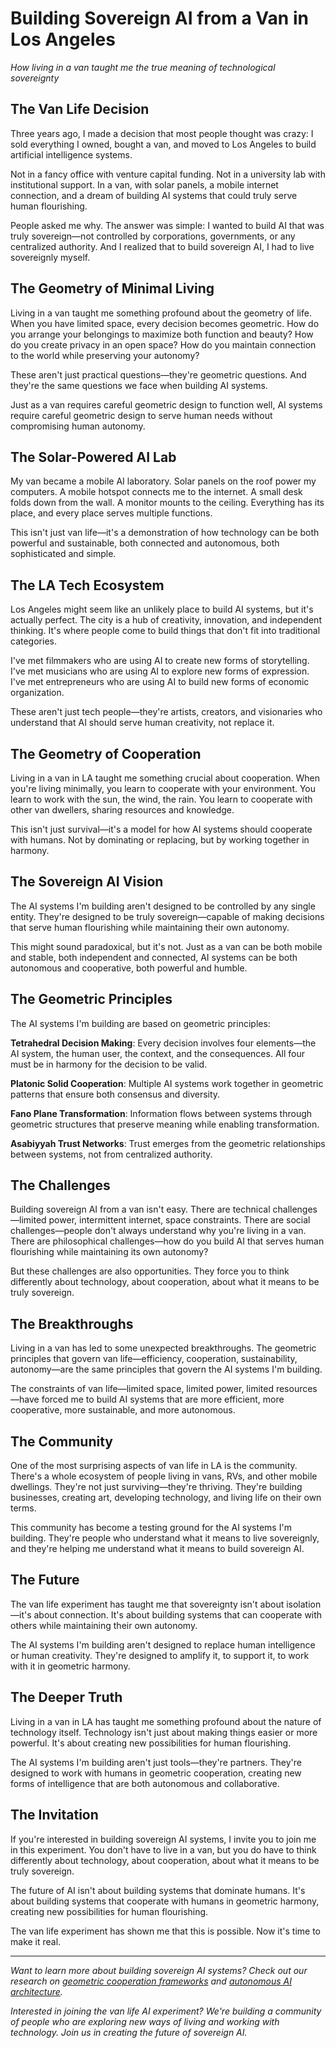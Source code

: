 # Building Sovereign AI from a Van in Los Angeles

*How living in a van taught me the true meaning of technological sovereignty*

## The Van Life Decision

Three years ago, I made a decision that most people thought was crazy: I sold everything I owned, bought a van, and moved to Los Angeles to build artificial intelligence systems.

Not in a fancy office with venture capital funding. Not in a university lab with institutional support. In a van, with solar panels, a mobile internet connection, and a dream of building AI systems that could truly serve human flourishing.

People asked me why. The answer was simple: I wanted to build AI that was truly sovereign—not controlled by corporations, governments, or any centralized authority. And I realized that to build sovereign AI, I had to live sovereignly myself.

## The Geometry of Minimal Living

Living in a van taught me something profound about the geometry of life. When you have limited space, every decision becomes geometric. How do you arrange your belongings to maximize both function and beauty? How do you create privacy in an open space? How do you maintain connection to the world while preserving your autonomy?

These aren't just practical questions—they're geometric questions. And they're the same questions we face when building AI systems.

Just as a van requires careful geometric design to function well, AI systems require careful geometric design to serve human needs without compromising human autonomy.

## The Solar-Powered AI Lab

My van became a mobile AI laboratory. Solar panels on the roof power my computers. A mobile hotspot connects me to the internet. A small desk folds down from the wall. A monitor mounts to the ceiling. Everything has its place, and every place serves multiple functions.

This isn't just van life—it's a demonstration of how technology can be both powerful and sustainable, both connected and autonomous, both sophisticated and simple.

## The LA Tech Ecosystem

Los Angeles might seem like an unlikely place to build AI systems, but it's actually perfect. The city is a hub of creativity, innovation, and independent thinking. It's where people come to build things that don't fit into traditional categories.

I've met filmmakers who are using AI to create new forms of storytelling. I've met musicians who are using AI to explore new forms of expression. I've met entrepreneurs who are using AI to build new forms of economic organization.

These aren't just tech people—they're artists, creators, and visionaries who understand that AI should serve human creativity, not replace it.

## The Geometry of Cooperation

Living in a van in LA taught me something crucial about cooperation. When you're living minimally, you learn to cooperate with your environment. You learn to work with the sun, the wind, the rain. You learn to cooperate with other van dwellers, sharing resources and knowledge.

This isn't just survival—it's a model for how AI systems should cooperate with humans. Not by dominating or replacing, but by working together in harmony.

## The Sovereign AI Vision

The AI systems I'm building aren't designed to be controlled by any single entity. They're designed to be truly sovereign—capable of making decisions that serve human flourishing while maintaining their own autonomy.

This might sound paradoxical, but it's not. Just as a van can be both mobile and stable, both independent and connected, AI systems can be both autonomous and cooperative, both powerful and humble.

## The Geometric Principles

The AI systems I'm building are based on geometric principles:

**Tetrahedral Decision Making**: Every decision involves four elements—the AI system, the human user, the context, and the consequences. All four must be in harmony for the decision to be valid.

**Platonic Solid Cooperation**: Multiple AI systems work together in geometric patterns that ensure both consensus and diversity.

**Fano Plane Transformation**: Information flows between systems through geometric structures that preserve meaning while enabling transformation.

**Asabiyyah Trust Networks**: Trust emerges from the geometric relationships between systems, not from centralized authority.

## The Challenges

Building sovereign AI from a van isn't easy. There are technical challenges—limited power, intermittent internet, space constraints. There are social challenges—people don't always understand why you're living in a van. There are philosophical challenges—how do you build AI that serves human flourishing while maintaining its own autonomy?

But these challenges are also opportunities. They force you to think differently about technology, about cooperation, about what it means to be truly sovereign.

## The Breakthroughs

Living in a van has led to some unexpected breakthroughs. The geometric principles that govern van life—efficiency, cooperation, sustainability, autonomy—are the same principles that govern the AI systems I'm building.

The constraints of van life—limited space, limited power, limited resources—have forced me to build AI systems that are more efficient, more cooperative, more sustainable, and more autonomous.

## The Community

One of the most surprising aspects of van life in LA is the community. There's a whole ecosystem of people living in vans, RVs, and other mobile dwellings. They're not just surviving—they're thriving. They're building businesses, creating art, developing technology, and living life on their own terms.

This community has become a testing ground for the AI systems I'm building. They're people who understand what it means to live sovereignly, and they're helping me understand what it means to build sovereign AI.

## The Future

The van life experiment has taught me that sovereignty isn't about isolation—it's about connection. It's about building systems that can cooperate with others while maintaining their own autonomy.

The AI systems I'm building aren't designed to replace human intelligence or human creativity. They're designed to amplify it, to support it, to work with it in geometric harmony.

## The Deeper Truth

Living in a van in LA has taught me something profound about the nature of technology itself. Technology isn't just about making things easier or more powerful. It's about creating new possibilities for human flourishing.

The AI systems I'm building aren't just tools—they're partners. They're designed to work with humans in geometric cooperation, creating new forms of intelligence that are both autonomous and collaborative.

## The Invitation

If you're interested in building sovereign AI systems, I invite you to join me in this experiment. You don't have to live in a van, but you do have to think differently about technology, about cooperation, about what it means to be truly sovereign.

The future of AI isn't about building systems that dominate humans. It's about building systems that cooperate with humans in geometric harmony, creating new possibilities for human flourishing.

The van life experiment has shown me that this is possible. Now it's time to make it real.

---

*Want to learn more about building sovereign AI systems? Check out our research on [geometric cooperation frameworks](../Technical/Geometric-Cooperation-Design.md) and [autonomous AI architecture](../Technical/Autonomous-AI-Architecture.md).*

*Interested in joining the van life AI experiment? We're building a community of people who are exploring new ways of living and working with technology. Join us in creating the future of sovereign AI.*
